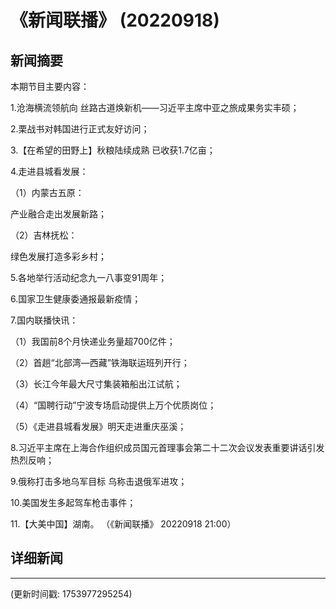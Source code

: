 # 《新闻联播》 (20220918)

## 新闻摘要

本期节目主要内容：


1.沧海横流领航向 丝路古道焕新机——习近平主席中亚之旅成果务实丰硕；


2.栗战书对韩国进行正式友好访问；


3.【在希望的田野上】秋粮陆续成熟 已收获1.7亿亩；


4.走进县城看发展：


（1）内蒙古五原：

产业融合走出发展新路；


（2）吉林抚松：

绿色发展打造多彩乡村；


5.各地举行活动纪念九一八事变91周年；


6.国家卫生健康委通报最新疫情；


7.国内联播快讯：


（1）我国前8个月快递业务量超700亿件；


（2）首趟“北部湾—西藏”铁海联运班列开行；


（3）长江今年最大尺寸集装箱船出江试航；


（4）“国聘行动”宁波专场启动提供上万个优质岗位；


（5）《走进县城看发展》明天走进重庆巫溪；


8.习近平主席在上海合作组织成员国元首理事会第二十二次会议发表重要讲话引发热烈反响；


9.俄称打击多地乌军目标 乌称击退俄军进攻；


10.美国发生多起驾车枪击事件；


11.【大美中国】湖南。
（《新闻联播》 20220918 21:00）

## 详细新闻

---

(更新时间戳: 1753977295254)

